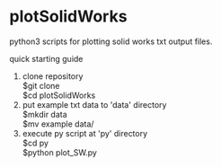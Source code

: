 # plotSolidWorks
python3 scripts for plotting solid works txt output files.

quick starting guide
1. clone repository<br>
$git clone<br>
$cd plotSolidWorks
2. put example txt data to 'data' directory<br>
$mkdir data<br>
$mv example data/
3. execute py script at 'py' directory<br>
$cd py<br>
$python plot_SW.py

